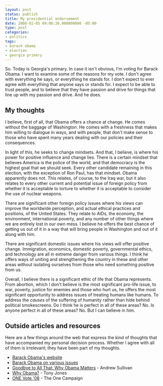 ```yaml
---
layout: post
status: publish
title: My presidential endorsement
date: 2008-02-05 09:08:26.000000000 -05:00
type: post
categories:
- politics
tags:
- barack obama
- election
- georgia primary
---
```

So. Today is Georgia's primary. In case it isn't obvious, I'm voting for Barack Obama. I want to examine some of the reasons for my vote. I don't agree with everything he says, or everything he stands for. I don't expect to ever agree with everything that anyone says or stands for. I expect to be able to trust people, and to believe that they have passion and drive for things that line up with my passion and drive. And he does.
<h2>My thoughts</h2>
I believe, first of all, that Obama offers a chance at change. He comes without the baggage of Washington. He comes with a freshness that makes him willing to dialogue in ways, and with people, that don't make sense to those who have spent many years dealing with our policies and their consequences.

In light of this, he seeks to change mindsets. And that, I believe, is where his power for positive influence and change lies. There is a certain mindset that believes America is the police of the world, and that democracy is the highest goal that we should seek. Every other candidate remaining in this election, with the exception of Ron Paul, has that mindset. Obama apparently does not. This relates, of course, to the Iraq war, but it also relates to every other current and potential issue of foreign policy from whether it is acceptable to torture to whether it is acceptable to consider the use of nuclear weapons.

There are significant other foreign policy issues where his views can improve the worldwide perception, and actual ethical practices and positions, of the United States. They relate to AIDs, the economy, the environment, international poverty, and any number of other things where we are entirely lost in our own mess. I believe he offers the best chance of getting us out of it in a way that will bring people in Washington and out of it along with him.

There are significant domestic issues where his views will offer positive change. Immigration, economics, domestic poverty, governmental ethics, and technology are all in extreme danger from various things. I think he offers ways of uniting and strengthening the country in these and other areas without isolating ourselves from those who need something positive from us.

Overall, I believe there is a significant ethic of life that Obama represents. From abortion, which I don't believe is the most significant pro-life issue, to war, poverty, justice for enemies and those who hurt us, he offers the most significant opportunity to address issues of treating humans like humans. To address the <em>causes</em> of the suffering of humanity rather than hide behind political smokescreens. Do I think he is perfect in all of these areas? No. Is anyone perfect in all of these areas? No. But I can believe in him.
<h2>Outside articles and resources</h2>
Here are a few things around the web that express the kind of thoughts that have accompanied my personal decision process. Whether I agree with all of them is irrelevant; they have been part of my thoughts.
<ul>
<li><a href="http://www.barackobama.com/">Barack Obama's website</li>
<li><a href="http://www.barackobama.com/issues/">Barack Obama on various issues</a></li>
<li><a href="http://www.theatlantic.com/doc/200712/obama">Goodbye to All That: Why Obama Matters</a> - Andrew Sullivan</li>
<li><a href="http://tonyj.net/2008/01/31/why-obama/">Why Obama?</a> - Tony Jones</li>
<li><a href="http://www.onevote08.org/ontherecord/">ONE Vote '08</a> - The One Campaign</li>
</ul>
